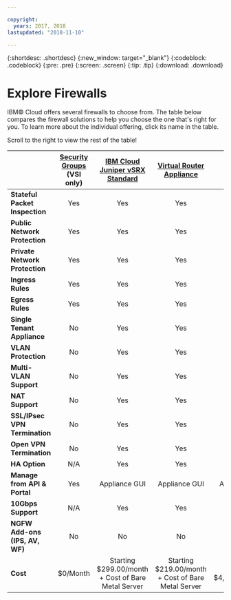 ```yaml
---

copyright:
  years: 2017, 2018
lastupdated: "2018-11-10"

---
```


{:shortdesc: .shortdesc}
{:new_window: target="_blank"}
{:codeblock: .codeblock}
{:pre: .pre}
{:screen: .screen}
{:tip: .tip}
{:download: .download}


# Explore Firewalls
IBM© Cloud offers several firewalls to choose from. The table below compares the firewall solutions to help you choose the one that's right for you. To learn more about the individual offering, click its name in the table.

Scroll to the right to view the rest of the table!

|        | [Security Groups](../security-groups/sg_index.html) (VSI only) | [IBM Cloud Juniper vSRX Standard](../vsrx/getting-started.html#getting-started) |[Virtual Router Appliance](../virtual-router-appliance/getting-started.html#getting-started) | [FortiGate Security Appliance 10Gbps](../fortigate-10g/getting-started.html#getting-started) | [FortiGate Security Appliance 1Gbps](../fortigate-1g/getting-started.html#getting-started) | [Hardware Firewall](../hardware-firewall-shared/getting-started.html#getting-started) (Shared) | [Hardware Firewall](../hardware-firewall-dedicated/getting-started.html#getting-started) (Dedicated) |
| ------- | :------: | :------: | :------: | :------: | :------: | :------: | :------: |
|**Stateful Packet Inspection**|Yes|Yes|Yes|Yes|Yes|Yes|Yes|
|**Public Network Protection**|Yes|Yes|Yes|Yes|Yes|Yes|Yes|
|**Private Network Protection**|Yes|Yes|Yes|Yes|No|No|No|
|**Ingress Rules**|Yes|Yes|Yes|Yes|Yes|Yes|Yes|
|**Egress Rules**|Yes|Yes|Yes|Yes|Yes|No|No|
|**Single Tenant Appliance**|No|Yes|Yes|Yes|Yes|No|Yes|
|**VLAN Protection**|No|Yes|Yes|Yes|Yes|No|Yes|
|**Multi-VLAN Support**|No|Yes|Yes|Yes|No|No|No|
|**NAT Support**|No|Yes|Yes|Yes|Yes|No|No|
|**SSL/IPsec VPN Termination**|No|Yes|Yes|Yes|Yes|No|No|
|**Open VPN Termination**|No|Yes|Yes|No|No|No|No|
|**HA Option**|N/A|Yes|Yes|Yes|Yes|No|Yes|
|**Manage from API & Portal**|Yes|Appliance GUI|Appliance GUI|Appliance GUI|Appliance GUI|Yes|Yes|
|**10Gbps Support**|N/A|Yes|Yes|Yes|No|No|No|
|**NGFW Add-ons (IPS, AV, WF)**|No|No|No|Yes|Yes|No|No|
|**Cost**|$0/Month|Starting $299.00/month + Cost of Bare Metal Server | Starting $219.00/month + Cost of Bare Metal Server|Starting $4,999.00/month|Starting $999.00/month|Starting $99.00/month|Starting $999.00/month|
